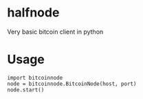 # halfnode

Very basic bitcoin client in python

# Usage

    import bitcoinnode
    node = bitcoinnode.BitcoinNode(host, port)
    node.start()
